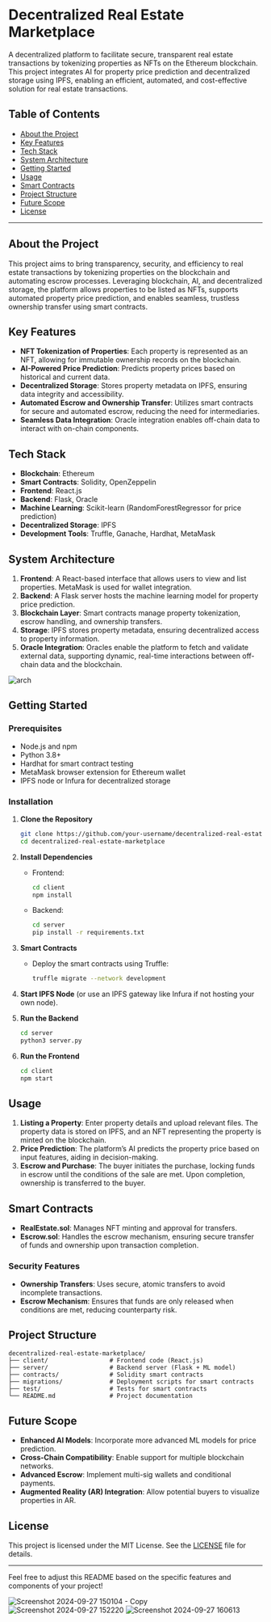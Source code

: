 # Decentralized Real Estate Marketplace

A decentralized platform to facilitate secure, transparent real estate transactions by tokenizing properties as NFTs on the Ethereum blockchain. This project integrates AI for property price prediction and decentralized storage using IPFS, enabling an efficient, automated, and cost-effective solution for real estate transactions.

## Table of Contents

- [About the Project](#about-the-project)
- [Key Features](#key-features)
- [Tech Stack](#tech-stack)
- [System Architecture](#system-architecture)
- [Getting Started](#getting-started)
- [Usage](#usage)
- [Smart Contracts](#smart-contracts)
- [Project Structure](#project-structure)
- [Future Scope](#future-scope)
- [License](#license)

---

## About the Project

This project aims to bring transparency, security, and efficiency to real estate transactions by tokenizing properties on the blockchain and automating escrow processes. Leveraging blockchain, AI, and decentralized storage, the platform allows properties to be listed as NFTs, supports automated property price prediction, and enables seamless, trustless ownership transfer using smart contracts.

## Key Features

- **NFT Tokenization of Properties**: Each property is represented as an NFT, allowing for immutable ownership records on the blockchain.
- **AI-Powered Price Prediction**: Predicts property prices based on historical and current data.
- **Decentralized Storage**: Stores property metadata on IPFS, ensuring data integrity and accessibility.
- **Automated Escrow and Ownership Transfer**: Utilizes smart contracts for secure and automated escrow, reducing the need for intermediaries.
- **Seamless Data Integration**: Oracle integration enables off-chain data to interact with on-chain components.
  
## Tech Stack

- **Blockchain**: Ethereum
- **Smart Contracts**: Solidity, OpenZeppelin
- **Frontend**: React.js
- **Backend**: Flask, Oracle
- **Machine Learning**: Scikit-learn (RandomForestRegressor for price prediction)
- **Decentralized Storage**: IPFS
- **Development Tools**: Truffle, Ganache, Hardhat, MetaMask

## System Architecture

1. **Frontend**: A React-based interface that allows users to view and list properties. MetaMask is used for wallet integration.
2. **Backend**: A Flask server hosts the machine learning model for property price prediction.
3. **Blockchain Layer**: Smart contracts manage property tokenization, escrow handling, and ownership transfers.
4. **Storage**: IPFS stores property metadata, ensuring decentralized access to property information.
5. **Oracle Integration**: Oracles enable the platform to fetch and validate external data, supporting dynamic, real-time interactions between off-chain data and the blockchain.

![arch](https://github.com/user-attachments/assets/908f32b3-04aa-4887-941b-fc83db911a2f)

## Getting Started

### Prerequisites

- Node.js and npm
- Python 3.8+
- Hardhat for smart contract testing
- MetaMask browser extension for Ethereum wallet
- IPFS node or Infura for decentralized storage

### Installation

1. **Clone the Repository**
    ```bash
    git clone https://github.com/your-username/decentralized-real-estate-marketplace.git
    cd decentralized-real-estate-marketplace
    ```

2. **Install Dependencies**
    - Frontend:
      ```bash
      cd client
      npm install
      ```
    - Backend:
      ```bash
      cd server
      pip install -r requirements.txt
      ```

3. **Smart Contracts**
    - Deploy the smart contracts using Truffle:
      ```bash
      truffle migrate --network development
      ```

4. **Start IPFS Node** (or use an IPFS gateway like Infura if not hosting your own node).

5. **Run the Backend**
    ```bash
    cd server
    python3 server.py
    ```

6. **Run the Frontend**
    ```bash
    cd client
    npm start
    ```

## Usage

1. **Listing a Property**: Enter property details and upload relevant files. The property data is stored on IPFS, and an NFT representing the property is minted on the blockchain.
2. **Price Prediction**: The platform’s AI predicts the property price based on input features, aiding in decision-making.
3. **Escrow and Purchase**: The buyer initiates the purchase, locking funds in escrow until the conditions of the sale are met. Upon completion, ownership is transferred to the buyer.

## Smart Contracts

- **RealEstate.sol**: Manages NFT minting and approval for transfers.
- **Escrow.sol**: Handles the escrow mechanism, ensuring secure transfer of funds and ownership upon transaction completion.
  
### Security Features

- **Ownership Transfers**: Uses secure, atomic transfers to avoid incomplete transactions.
- **Escrow Mechanism**: Ensures that funds are only released when conditions are met, reducing counterparty risk.

## Project Structure

```
decentralized-real-estate-marketplace/
├── client/                 # Frontend code (React.js)
├── server/                 # Backend server (Flask + ML model)
├── contracts/              # Solidity smart contracts
├── migrations/             # Deployment scripts for smart contracts
├── test/                   # Tests for smart contracts
└── README.md               # Project documentation
```

## Future Scope

- **Enhanced AI Models**: Incorporate more advanced ML models for price prediction.
- **Cross-Chain Compatibility**: Enable support for multiple blockchain networks.
- **Advanced Escrow**: Implement multi-sig wallets and conditional payments.
- **Augmented Reality (AR) Integration**: Allow potential buyers to visualize properties in AR.

## License

This project is licensed under the MIT License. See the [LICENSE](LICENSE) file for details.

---

Feel free to adjust this README based on the specific features and components of your project!


![Screenshot 2024-09-27 150104 - Copy](https://github.com/user-attachments/assets/57280eb1-9903-4d7a-8ec6-bb038e700824)
![Screenshot 2024-09-27 152220](https://github.com/user-attachments/assets/cd9e387a-e2e3-4d3c-8aeb-2d267da8d05a)
![Screenshot 2024-09-27 160613](https://github.com/user-attachments/assets/b30fc26a-c9f9-4605-ad37-d320624273ec)


